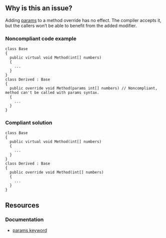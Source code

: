 ## Why is this an issue?

Adding [params](https://learn.microsoft.com/en-us/dotnet/csharp/language-reference/keywords/params) to a method override has no effect.
The compiler accepts it, but the callers won’t be able to benefit from the added modifier.

### Noncompliant code example

    class Base
    {
      public virtual void Method(int[] numbers)
      {
        ...
      }
    }
    class Derived : Base
    {
      public override void Method(params int[] numbers) // Noncompliant, method can't be called with params syntax.
      {
        ...
      }
    }

### Compliant solution

    class Base
    {
      public virtual void Method(int[] numbers)
      {
        ...
      }
    }
    class Derived : Base
    {
      public override void Method(int[] numbers)
      {
        ...
      }
    }

## Resources

### Documentation

-   [params keyword](https://learn.microsoft.com/en-us/dotnet/csharp/language-reference/keywords/params)
